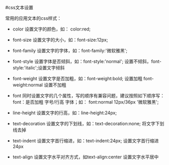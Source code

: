 #css文本设置


常用的应用文本的css样式：

  - color 设置文字的颜色，如： color:red;

  - font-size 设置文字的大小，如：font-size:12px;

  - font-family 设置文字的字体，如：font-family:'微软雅黑';

  -  font-style 设置字体是否倾斜，如：font-style:'normal'; 设置不倾斜，font-style:'italic';设置文字倾斜

  - font-weight 设置文字是否加粗，如：font-weight:bold; 设置加粗 font-weight:normal 设置不加粗

- font 同时设置文字的几个属性，写的顺序有兼容问题，建议按照如下顺序写： font：是否加粗 字号/行高 字体；如： font:normal 12px/36px '微软雅黑';

- line-height 设置文字的行高，如：line-height:24px;

- text-decoration 设置文字的下划线，如：text-decoration:none; 将文字下划线去掉

- text-indent 设置文字首行缩进，如：text-indent:24px; 设置文字首行缩进24px

- text-align 设置文字水平对齐方式，如text-align:center 设置文字水平居中